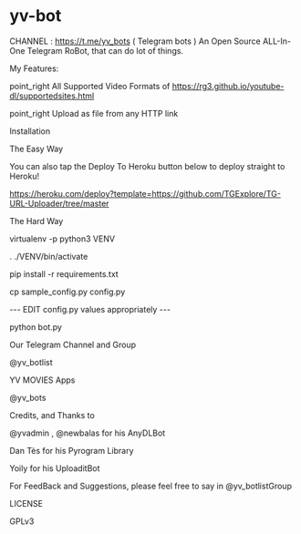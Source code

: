# yv-bot
CHANNEL : https://t.me/yv_bots ( Telegram bots )
An Open Source ALL-In-One Telegram RoBot, that can do lot of things.

My Features:

point_right All Supported Video Formats of https://rg3.github.io/youtube-dl/supportedsites.html

point_right Upload as file from any HTTP link

Installation

The Easy Way

You can also tap the Deploy To Heroku button below to deploy straight to Heroku!

https://heroku.com/deploy?template=https://github.com/TGExplore/TG-URL-Uploader/tree/master

The Hard Way

virtualenv -p python3 VENV

. ./VENV/bin/activate

pip install -r requirements.txt

cp sample_config.py config.py

--- EDIT config.py values appropriately ---

python bot.py

Our Telegram Channel and Group

@yv_botlist

YV MOVIES Apps

@yv_bots

Credits, and Thanks to

@yvadmin , @newbalas for his AnyDLBot

Dan Tès for his Pyrogram Library

Yoily for his UploaditBot

For FeedBack and Suggestions, please feel free to say in @yv_botlistGroup

LICENSE

GPLv3
